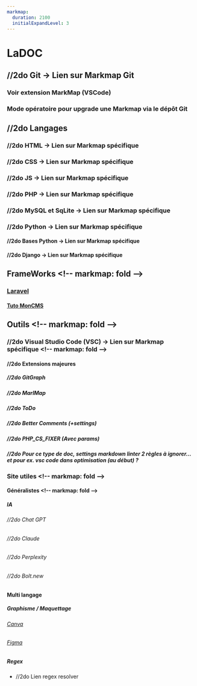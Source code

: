 ```yaml
---
markmap:
  duration: 2100
  initialExpandLevel: 3
---
```

# LaDOC <!-- markmap: fold -->

## //2do Git → Lien sur Markmap Git

### Voir extension MarkMap (VSCode)

### Mode opératoire pour upgrade une Markmap via le dépôt Git

## //2do Langages <!-- markmap: fold -->

### //2do HTML → Lien sur Markmap spécifique

### //2do CSS → Lien sur Markmap spécifique

### //2do JS → Lien sur Markmap spécifique

### //2do PHP → Lien sur Markmap spécifique

### //2do MySQL et SqLite → Lien sur Markmap spécifique

### //2do Python → Lien sur Markmap spécifique

#### //2do Bases Python → Lien sur Markmap spécifique

#### //2do Django → Lien sur Markmap spécifique

## FrameWorks \<!-- markmap: fold -->

### <a href="https://laravel.com/docs" title="Site Officiel" target = "_blank">Laravel</a>

#### <a href="https://laravel.sillo.org/doc/laravel" title="Suivre le tutoriel" target = "_blank">Tuto MonCMS</a>

## Outils \<!-- markmap: fold -->

### //2do Visual Studio Code (VSC)   → Lien sur Markmap spécifique \<!-- markmap: fold -->

#### //2do Extensions majeures

##### //2do GitGraph

##### //2do MarlMap

##### //2do ToDo

##### //2do Better Comments (+settings)

##### //2do PHP_CS_FIXER (Avec params)

##### //2do Pour ce type de doc, settings markdown linter 2 règles à ignorer... et pour ex. vsc code dans optimisation (au début) ?

### Site utiles \<!-- markmap: fold -->

#### Généralistes \<!-- markmap: fold -->

##### IA

###### //2do Chat GPT

###### //2do Claude

###### //2do Perplexity

###### //2do Bolt.new

#### Multi langage

##### Graphisme / Maquettage

###### <a href="https://www.canva.com/" title="Site Officiel" target = "_blank">Canva</a>

###### <a href="https://www.figma.com/" title="Site Officiel" target = "_blank">Figma</a>

##### Regex

* //2do Lien regex resolver

